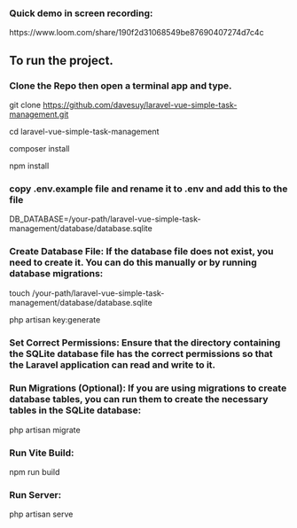 <h3>Quick demo in screen recording: </h3>https://www.loom.com/share/190f2d31068549be87690407274d7c4c

<h2>To run the project.</h2>

<h3>Clone the Repo then open a terminal app and type.</h3>

git clone https://github.com/davesuy/laravel-vue-simple-task-management.git

cd laravel-vue-simple-task-management

composer install

npm install


<h3>copy .env.example file and rename it to .env and add this to the file</h3>

DB_DATABASE=/your-path/laravel-vue-simple-task-management/database/database.sqlite

<h3>Create Database File:
If the database file does not exist, you need to create it. You can do this manually or by running database migrations:</h3>

touch /your-path/laravel-vue-simple-task-management/database/database.sqlite

php artisan key:generate

<h3>Set Correct Permissions:
Ensure that the directory containing the SQLite database file has the correct permissions so that the Laravel application can read and write to it.</h3>

<h3>Run Migrations (Optional):
If you are using migrations to create database tables, you can run them to create the necessary tables in the SQLite database:</h3>

php artisan migrate


<h3>Run Vite Build:</h3>

npm run build

<h3>Run Server:</h3>

php artisan serve
